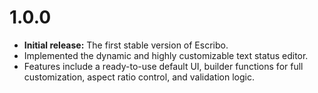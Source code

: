 # 1.0.0

- **Initial release:** The first stable version of Escribo.
- Implemented the dynamic and highly customizable text status editor.
- Features include a ready-to-use default UI, builder functions for full customization, aspect ratio control, and validation logic.
